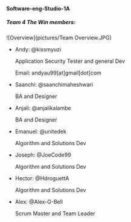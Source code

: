 #### Software-eng-Studio-1A


##### Team 4 The Win members: 


![Overview](pictures/Team Overview.JPG)


* Andy: @kissmyuzi

  Application Security Tester and general Dev   
  
  Email: andyau99[at]gmail[dot]com

* Saanchi: @saanchimaheshwari

  BA and Designer


* Anjali: @anjalikalambe  

  BA and Designer


* Emanuel: @unitedek    

  Algorithm and Solutions Dev


* Joseph: @JoeCode99    

  Algorithm and Solutions Dev


* Hector: @HdroguettA   

  Algorithm and Solutions Dev


* Alex: @Alex-G-Bell    

  Scrum Master and Team Leader
